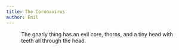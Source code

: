 ```yaml
---
title: The Coronavirus
author: Emil
---
```

<figure>
<img src="/img/IMG_0729.jpg" alt="">
<figcaption>The gnarly thing has an evil core, thorns, and a tiny head with teeth all through the head.</figcaption>
</figure>

